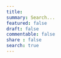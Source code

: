 ```yaml
---
title:
summary: Search...
featured: false
draft: false
commentable: false
share : false
search: true
---
```

<script async src="https://cse.google.com/cse.js?cx=012119376258695329340:puyqohlhx-g"></script>
<div class="gcse-searchresults-only"></div>
<br/>
